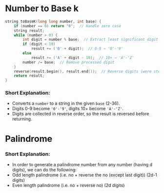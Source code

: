 # Number to Base k

```cpp
string toBaseK(long long number, int base) {
    if (number == 0) return "0";  // Handle zero case
    string result;
    while (number > 0) {
        int digit = number % base;  // Extract least significant digit
        if (digit < 10)
            result += ('0' + digit);  // 0-9 → '0'-'9'
        else
            result += ('A' + digit - 10);  // 10+ → 'A'-'Z'
        number /= base;  // Remove processed digit
    }
    reverse(result.begin(), result.end());  // Reverse digits (were stored in reverse order)
    return result;
}
```

### Short Explanation:
- Converts a `number` to a string in the given `base` (2-36).
- Digits 0-9 become `'0'-'9'`, digits 10+ become `'A'-'Z'`.
- Digits are collected in reverse order, so the result is reversed before returning.

# Palindrome

### Short Explanation:
- In order to generate a palindrome number from any number (having d digits), we can do the following:
- Odd length palindrome (i.e. no + reverse the no (except last digit)) (2d-1 digits)
- Even length palindrome (i.e. no + reverse no) (2d digits)
